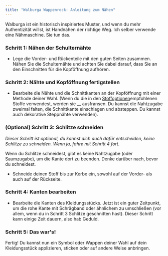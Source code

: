 ```yaml
---
title: "Walburga Wappenrock: Anleitung zum Nähen"
---
```


<Note>

Walburga ist ein historisch inspiriertes Muster, und wenn du mehr Authentizität willst, ist Handnähen der richtige Weg. Ich selber verwende eine Nähmaschine. Sie tun das.

</Note>

### Schritt 1: Nähen der Schulternähte

- Lege die Vorder- und Rückenteile mit den guten Seiten zusammen. Nähen Sie die Schulternähte und achten Sie dabei darauf, dass Sie an den Einschnitten für die Kopföffnung aufhören.

### Schritt 2: Nähte und Kopföffnung fertigstellen

- Bearbeite die Nähte und die Schnittkanten an der Kopföffnung mit einer Methode deiner Wahl. (Wenn du die in den [Stoffoptionen](/docs/patterns/walburga/fabric)empfohlenen Stoffe verwendest, werden sie __ ausfransen. Du kannst die Nahtzugabe zweimal falten, die Schnittkante einschlagen und absteppen. Du kannst auch dekorative Steppnähte verwenden).

### (Optional) Schritt 3: Schlitze schneiden

_Dieser Schritt ist optional, du kannst dich auch dafür entscheiden, keine Schlitze zu schneiden. Wenn ja, fahre mit Schritt 4 fort._

<Warning>

Wenn du Schlitze schneidest, gibt es keine Nahtzugabe (oder Saumzugabe), um die Kante dort zu beenden. Denke darüber nach, bevor du schneidest.

</Warning>

- Schneide deinen Stoff bis zur Kerbe ein, sowohl auf der Vorder- als auch auf der Rückseite.

### Schritt 4: Kanten bearbeiten

- Bearbeite die Kanten des Kleidungsstücks. Jetzt ist ein guter Zeitpunkt, um die rohe Kante mit Schrägband oder ähnlichem zu umschließen (vor allem, wenn du in Schritt 3 Schlitze geschnitten hast). Dieser Schritt kann einige Zeit dauern, also hab Geduld.

### Schritt 5: Das war's!

Fertig! Du kannst nun ein Symbol oder Wappen deiner Wahl auf dein Kleidungsstück applizieren, sticken oder auf andere Weise anbringen.
